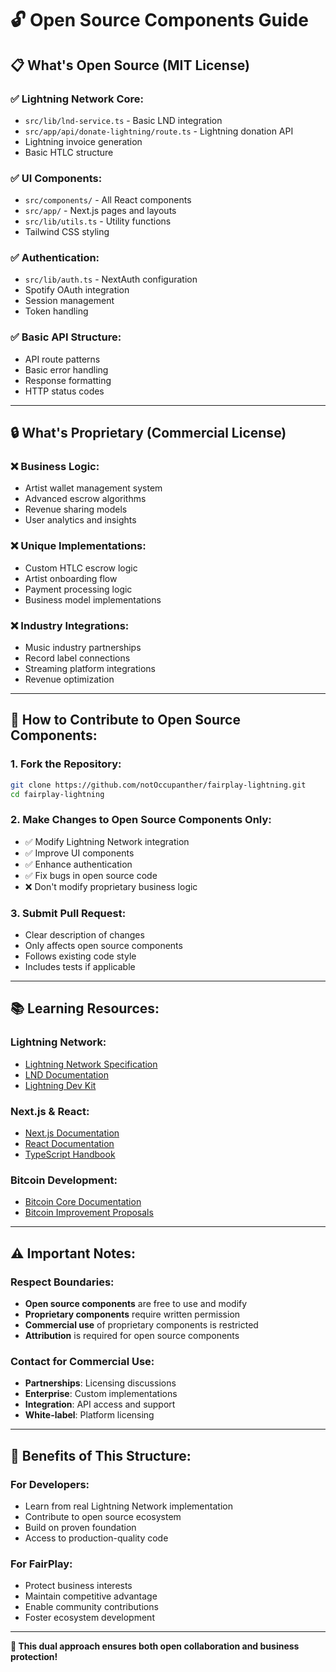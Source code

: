 # 🔓 Open Source Components Guide

## 📋 **What's Open Source (MIT License)**

### **✅ Lightning Network Core:**
- `src/lib/lnd-service.ts` - Basic LND integration
- `src/app/api/donate-lightning/route.ts` - Lightning donation API
- Lightning invoice generation
- Basic HTLC structure

### **✅ UI Components:**
- `src/components/` - All React components
- `src/app/` - Next.js pages and layouts
- `src/lib/utils.ts` - Utility functions
- Tailwind CSS styling

### **✅ Authentication:**
- `src/lib/auth.ts` - NextAuth configuration
- Spotify OAuth integration
- Session management
- Token handling

### **✅ Basic API Structure:**
- API route patterns
- Basic error handling
- Response formatting
- HTTP status codes

---

## 🔒 **What's Proprietary (Commercial License)**

### **❌ Business Logic:**
- Artist wallet management system
- Advanced escrow algorithms
- Revenue sharing models
- User analytics and insights

### **❌ Unique Implementations:**
- Custom HTLC escrow logic
- Artist onboarding flow
- Payment processing logic
- Business model implementations

### **❌ Industry Integrations:**
- Music industry partnerships
- Record label connections
- Streaming platform integrations
- Revenue optimization

---

## 🚀 **How to Contribute to Open Source Components:**

### **1. Fork the Repository:**
```bash
git clone https://github.com/notOccupanther/fairplay-lightning.git
cd fairplay-lightning
```

### **2. Make Changes to Open Source Components Only:**
- ✅ Modify Lightning Network integration
- ✅ Improve UI components
- ✅ Enhance authentication
- ✅ Fix bugs in open source code
- ❌ Don't modify proprietary business logic

### **3. Submit Pull Request:**
- Clear description of changes
- Only affects open source components
- Follows existing code style
- Includes tests if applicable

---

## 📚 **Learning Resources:**

### **Lightning Network:**
- [Lightning Network Specification](https://github.com/lightning/bolts)
- [LND Documentation](https://docs.lightning.engineering/)
- [Lightning Dev Kit](https://lightningdevkit.org/)

### **Next.js & React:**
- [Next.js Documentation](https://nextjs.org/docs)
- [React Documentation](https://react.dev/)
- [TypeScript Handbook](https://www.typescriptlang.org/docs/)

### **Bitcoin Development:**
- [Bitcoin Core Documentation](https://bitcoin.org/en/developer-documentation)
- [Bitcoin Improvement Proposals](https://github.com/bitcoin/bips)

---

## ⚠️ **Important Notes:**

### **Respect Boundaries:**
- **Open source components** are free to use and modify
- **Proprietary components** require written permission
- **Commercial use** of proprietary components is restricted
- **Attribution** is required for open source components

### **Contact for Commercial Use:**
- **Partnerships**: Licensing discussions
- **Enterprise**: Custom implementations
- **Integration**: API access and support
- **White-label**: Platform licensing

---

## 🌟 **Benefits of This Structure:**

### **For Developers:**
- Learn from real Lightning Network implementation
- Contribute to open source ecosystem
- Build on proven foundation
- Access to production-quality code

### **For FairPlay:**
- Protect business interests
- Maintain competitive advantage
- Enable community contributions
- Foster ecosystem development

---

**🎯 This dual approach ensures both open collaboration and business protection!**
